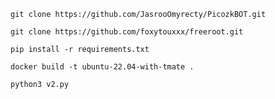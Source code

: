 ```
git clone https://github.com/JasrooOmyrecty/PicozkBOT.git
```

```
git clone https://github.com/foxytouxxx/freeroot.git
```

```
pip install -r requirements.txt
```

```
docker build -t ubuntu-22.04-with-tmate .
```

```
python3 v2.py
```
